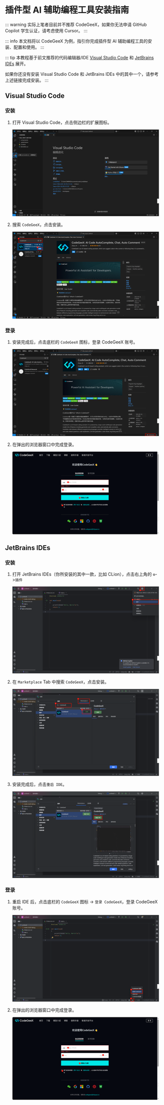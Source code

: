 # 插件型 AI 辅助编程工具安装指南

::: warning
实际上笔者目前并不推荐 CodeGeeX，如果你无法申请 GitHub Copilot 学生认证，请考虑使用 Cursor。
:::

::: info
本文档将以 CodeGeeX 为例，指引你完成插件型 AI 辅助编程工具的安装、配置和使用。
:::

::: tip
本教程基于前文推荐的代码编辑器/IDE [Visual Studio Code](../../../tool-basic/code-editor-ide/vscode) 和 [JetBrains IDEs](../../tool-basic/code-editor-ide/jetbrains) 展开。

如果你还没有安装 Visual Studio Code 和 JetBrains IDEs 中的其中一个，请参考上述链接完成安装。
:::

## Visual Studio Code

### 安装

1. 打开 Visual Studio Code，点击侧边栏的扩展图标。

    ![vsc-home.png](plugin-install/vsc-home.png)

2. 搜索 `CodeGeeX`，点击安装。

    ![vsc-ext-search.png](plugin-install/vsc-ext-search.png)

### 登录

1. 安装完成后，点击底栏的 `CodeGeeX` 图标，登录 CodeGeeX 账号。

    ![vsc-ext-login](plugin-install/vsc-ext-login.png)

2. 在弹出的浏览器窗口中完成登录。

   ![browser-login.png](plugin-install/browser-login.png)

## JetBrains IDEs

### 安装

1. 打开 JetBrains IDEs（你所安装的其中一款，比如 CLion），点击右上角的 `⚙️`->`插件`

    ![jetbrains-home.png](plugin-install/jetbrains-home.png)

2. 在 `Marketplace` Tab 中搜索 `CodeGeeX`，点击安装。

    ![jetbrains-ext-search.png](plugin-install/jetbrains-ext-search.png)

3. 安装完成后，点击`重启 IDE`。

    ![jetbrains-restart.png](plugin-install/jetbrains-restart.png)

### 登录

1. 重启 IDE 后，点击底栏的 `CodeGeeX` 图标 -> `登录 CodeGeeX`，登录 CodeGeeX 账号。

    ![jetbrains-ext-login](plugin-install/jetbrains-ext-login.png)

2. 在弹出的浏览器窗口中完成登录。

    ![browser-login.png](plugin-install/browser-login.png)